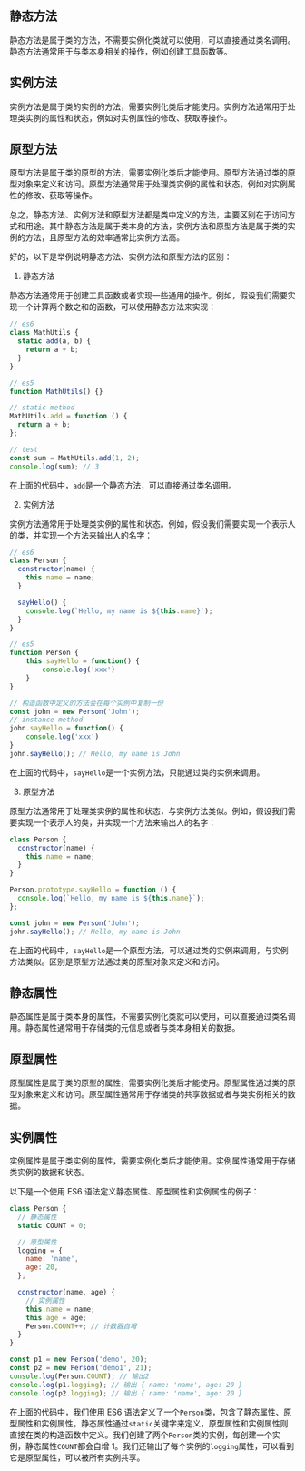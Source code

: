 ## 静态方法

静态方法是属于类的方法，不需要实例化类就可以使用，可以直接通过类名调用。静态方法通常用于与类本身相关的操作，例如创建工具函数等。

## 实例方法

实例方法是属于类的实例的方法，需要实例化类后才能使用。实例方法通常用于处理类实例的属性和状态，例如对实例属性的修改、获取等操作。

## 原型方法

原型方法是属于类的原型的方法，需要实例化类后才能使用。原型方法通过类的原型对象来定义和访问。原型方法通常用于处理类实例的属性和状态，例如对实例属性的修改、获取等操作。

总之，静态方法、实例方法和原型方法都是类中定义的方法，主要区别在于访问方式和用途。其中静态方法是属于类本身的方法，实例方法和原型方法是属于类的实例的方法，且原型方法的效率通常比实例方法高。

好的，以下是举例说明静态方法、实例方法和原型方法的区别：

1. 静态方法

静态方法通常用于创建工具函数或者实现一些通用的操作。例如，假设我们需要实现一个计算两个数之和的函数，可以使用静态方法来实现：

```js
// es6
class MathUtils {
  static add(a, b) {
    return a + b;
  }
}

// es5
function MathUtils() {}

// static method
MathUtils.add = function () {
  return a + b;
};

// test
const sum = MathUtils.add(1, 2);
console.log(sum); // 3
```

在上面的代码中，`add`是一个静态方法，可以直接通过类名调用。

2. 实例方法

实例方法通常用于处理类实例的属性和状态。例如，假设我们需要实现一个表示人的类，并实现一个方法来输出人的名字：

```js
// es6
class Person {
  constructor(name) {
    this.name = name;
  }

  sayHello() {
    console.log(`Hello, my name is ${this.name}`);
  }
}

// es5
function Person {
	this.sayHello = function() {
		console.log('xxx')
	}
}

// 构造函数中定义的方法会在每个实例中复制一份
const john = new Person('John');
// instance method
john.sayHello = function() {
	console.log('xxx')
}
john.sayHello(); // Hello, my name is John
```

在上面的代码中，`sayHello`是一个实例方法，只能通过类的实例来调用。

3. 原型方法

原型方法通常用于处理类实例的属性和状态，与实例方法类似。例如，假设我们需要实现一个表示人的类，并实现一个方法来输出人的名字：

```js
class Person {
  constructor(name) {
    this.name = name;
  }
}

Person.prototype.sayHello = function () {
  console.log(`Hello, my name is ${this.name}`);
};

const john = new Person('John');
john.sayHello(); // Hello, my name is John
```

在上面的代码中，`sayHello`是一个原型方法，可以通过类的实例来调用，与实例方法类似。区别是原型方法通过类的原型对象来定义和访问。

## 静态属性

静态属性是属于类本身的属性，不需要实例化类就可以使用，可以直接通过类名调用。静态属性通常用于存储类的元信息或者与类本身相关的数据。

## 原型属性

原型属性是属于类的原型的属性，需要实例化类后才能使用。原型属性通过类的原型对象来定义和访问。原型属性通常用于存储类的共享数据或者与类实例相关的数据。

## 实例属性

实例属性是属于类实例的属性，需要实例化类后才能使用。实例属性通常用于存储类实例的数据和状态。

以下是一个使用 ES6 语法定义静态属性、原型属性和实例属性的例子：

```js
class Person {
  // 静态属性
  static COUNT = 0;

  // 原型属性
  logging = {
    name: 'name',
    age: 20,
  };

  constructor(name, age) {
    // 实例属性
    this.name = name;
    this.age = age;
    Person.COUNT++; // 计数器自增
  }
}

const p1 = new Person('demo', 20);
const p2 = new Person('demo1', 21);
console.log(Person.COUNT); // 输出2
console.log(p1.logging); // 输出 { name: 'name', age: 20 }
console.log(p2.logging); // 输出 { name: 'name', age: 20 }
```

在上面的代码中，我们使用 ES6 语法定义了一个`Person`类，包含了静态属性、原型属性和实例属性。静态属性通过`static`关键字来定义，原型属性和实例属性则直接在类的构造函数中定义。我们创建了两个`Person`类的实例，每创建一个实例，静态属性`COUNT`都会自增 1。我们还输出了每个实例的`logging`属性，可以看到它是原型属性，可以被所有实例共享。
